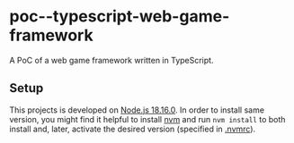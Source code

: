 # poc--typescript-web-game-framework

A PoC of a web game framework written in TypeScript.

## Setup

This projects is developed on [Node.js 18.16.0](https://nodejs.org/dist/latest-v18.x/docs/api/).
In order to install same version, you might find it
helpful to install
[nvm](https://github.com/nvm-sh/nvm#installing-and-updating) and run `nvm install` to both install and, later, activate
the desired version (specified in [.nvmrc](.nvmrc)).
